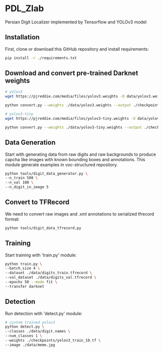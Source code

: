 # PDL_Zlab

Persian Digit Localizer implemented by Tensorflow and YOLOv3 model

## Installation
First, clone or download this GitHub repository and install requirements:

```bash
pip install -r ./requirements.txt
```

## Download and convert pre-trained Darknet weights

```bash
# yolov3
wget https://pjreddie.com/media/files/yolov3.weights -O data/yolov3.weights

python convert.py --weights ./data/yolov3.weights --output ./checkpoints/yolov3.tf

# yolov3-tiny
wget https://pjreddie.com/media/files/yolov3-tiny.weights -O data/yolov3-tiny.weights

python convert.py --weights ./data/yolov3-tiny.weights --output ./checkpoints/yolov3-tiny.tf --tiny
```

## Data Generation
Start with generating data from raw digits and raw backgrounds to produce capcha like images with known bounding boxes and annotations. This module generate examples in voc-structured repository.

```bash
python tools/digit_data_generator.py \
--n_train 500 \
--n_val 100 \
--n_digit_in_image 5
```

## Convert to TFRecord
We need to convert raw images and .xml annotations to serialized tfrecord format:

```bash
python tools/digit_data_tfrecord.py
```

## Training
Start training with 'train.py' module:

``` bash
python train.py \
--batch_size 4 \
--dataset ./data/digits_train.tfrecord \
--val_dataset ./data/digits_val.tfrecord \
--epochs 50 --mode fit \
--transfer darknet
```

## Detection
Run detection with 'detect.py' module:

```bash
# custom trained yolov3
python detect.py \
--classes ./data/digit.names \
--num_classes 1 \
--weights ./checkpoints/yolov3_train_10.tf \
--image ./data/meme.jpg
```
